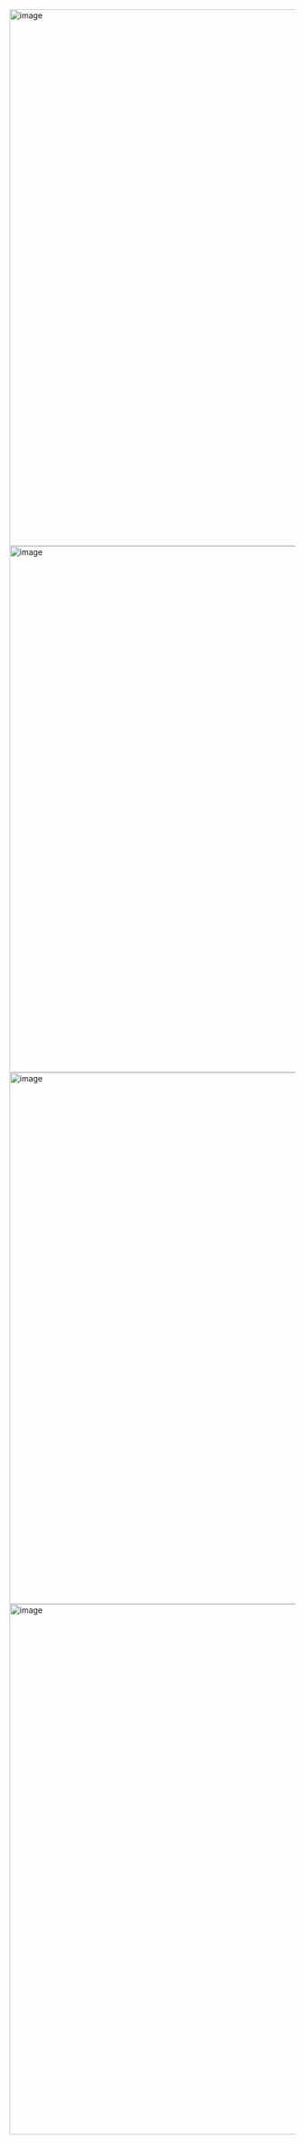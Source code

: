 <img width="944" alt="image" src="https://github.com/Happyrawat15/Promax/assets/153271273/1a36d205-51f0-42d6-b659-d83183088c67">
<img width="926" alt="image" src="https://github.com/Happyrawat15/Promax/assets/153271273/0603d063-83c8-4ad6-8b42-dc964db9cf31">
<img width="935" alt="image" src="https://github.com/Happyrawat15/Promax/assets/153271273/74b6d9fc-1b6f-4921-9c6f-6117c49c30ed">
<img width="933" alt="image" src="https://github.com/Happyrawat15/Promax/assets/153271273/6c934560-7f32-4d94-a460-6cff5e829911">
